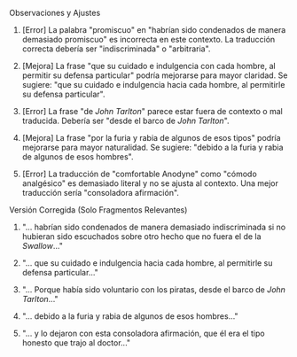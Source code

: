 Observaciones y Ajustes

1. [Error] La palabra "promiscuo" en "habrían sido condenados de manera demasiado promiscuo" es incorrecta en este contexto. La traducción correcta debería ser "indiscriminada" o "arbitraria".

2. [Mejora] La frase "que su cuidado e indulgencia con cada hombre, al permitir su defensa particular" podría mejorarse para mayor claridad. Se sugiere: "que su cuidado e indulgencia hacia cada hombre, al permitirle su defensa particular".

3. [Error] La frase "de *John Tarlton*" parece estar fuera de contexto o mal traducida. Debería ser "desde el barco de *John Tarlton*".

4. [Mejora] La frase "por la furia y rabia de algunos de esos tipos" podría mejorarse para mayor naturalidad. Se sugiere: "debido a la furia y rabia de algunos de esos hombres".

5. [Error] La traducción de "comfortable Anodyne" como "cómodo analgésico" es demasiado literal y no se ajusta al contexto. Una mejor traducción sería "consoladora afirmación".

Versión Corregida (Solo Fragmentos Relevantes)

1. "... habrían sido condenados de manera demasiado indiscriminada si no hubieran sido escuchados sobre otro hecho que no fuera el de la *Swallow*..."

2. "... que su cuidado e indulgencia hacia cada hombre, al permitirle su defensa particular..."

3. "... Porque había sido voluntario con los piratas, desde el barco de *John Tarlton*..."

4. "... debido a la furia y rabia de algunos de esos hombres..."

5. "... y lo dejaron con esta consoladora afirmación, que él era el tipo honesto que trajo al doctor..."